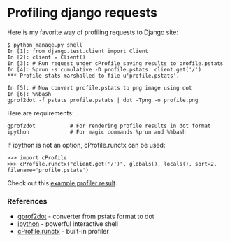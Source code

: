 # Profiling django requests

Here is my favorite way of profiling requests to Django site:

	$ python manage.py shell
	In [1]: from django.test.client import Client
	In [2]: client = Client()
	In [3]: # Run request under cProfile saving results to profile.pstats
	In [4]: %prun -s cumulative -D profile.pstats  client.get('/')
	*** Profile stats marshalled to file u'profile.pstats'.

	In [5]: # Now convert profile.pstats to png image using dot
	In [6]: %%bash
	gprof2dot -f pstats profile.pstats | dot -Tpng -o profile.png

Here are requirements:
	
	gprof2dot			# For rendering profile results in dot format
	ipython				# For magic commands %prun and %%bash

If ipython is not an option, cProfile.runctx can be used:

	>>> import cProfile
	>>> cProfile.runctx("client.get('/')", globals(), locals(), sort=2, filename='profile.pstats')


Check out this [example profiler result](images/profile.png).

### References

 * [gprof2dot](https://github.com/jrfonseca/gprof2dot) - converter from pstats format to dot
 * [ipython](http://ipython.org/) - powerful interactive shell
 * [cProfile.runctx](https://docs.python.org/2/library/profile.html#profile.runctx) - built-in profiler
